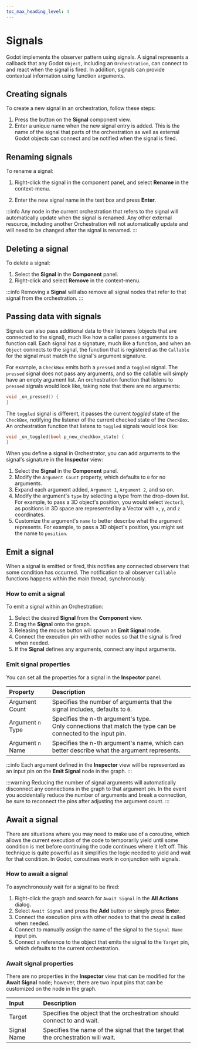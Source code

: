 ```yaml
---
toc_max_heading_level: 4
---
```


# Signals

Godot implements the <ExternalLink href="https://en.wikipedia.org/wiki/Observer_pattern">observer pattern</ExternalLink> using signals.
A signal represents a callback that any Godot `Object`, including an `Orchestration`, can connect to and react when the signal is fired.
In addition, signals can provide contextual information using function arguments.

## Creating signals

To create a new signal in an orchestration, follow these steps:

1. Press the <EditorIcon name="Add"/> button on the **Signal** component view.
2. Enter a unique name when the new signal entry is added.
This is the name of the signal that parts of the orchestration as well as external Godot objects can connect and be notified when the signal is fired.

## Renaming signals

To rename a signal:

1. Right-click the signal in the component panel, and select **Rename** in the context-menu.
   <Figure image="/img/nodes/signals/signal-rename.png" caption="Rename a signal"></Figure> 
2. Enter the new signal name in the text box and press **Enter**.
   <Figure image="/img/nodes/signals/signal-rename-new-name.png" caption="Provide new signal name"></Figure>

:::info
Any node in the current orchestration that refers to the signal will automatically update when the signal is renamed.
Any other external resource, including another Orchestration will not automatically update and will need to be changed after the signal is renamed.
:::

## Deleting a signal

To delete a signal:

1. Select the **Signal** in the **Component** panel.
2. Right-click and select **Remove** in the context-menu.

:::info
Removing a **Signal** will also remove all signal nodes that refer to that signal from the orchestration.
:::

## Passing data with signals

Signals can also pass additional data to their listeners (objects that are connected to the signal), much like how a caller passes arguments to a function call.
Each signal has a signature, much like a function, and when an `Object` connects to the signal, the function that is registered as the `Callable` for the signal must match the signal's argument signature.

For example, a `CheckBox` emits both a `pressed` and a `toggled` signal.
The `pressed` signal does not pass any arguments, and so the callable will simply have an empty argument list.
An orchestration function that listens to `pressed` signals would look like, taking note that there are no arguments:

```cpp
void _on_pressed() {
}
```

The `toggled` signal is different, it passes the current *toggled* state of the `CheckBox`, notifying the listener of the current checked state of the `CheckBox`.
An orchestration function that listens to `toggled` signals would look like:

```cpp
void _on_toggled(bool p_new_checkbox_state) {
}
```

When you define a signal in Orchestrator, you can add arguments to the signal's signature in the **Inspector** view:

1. Select the **Signal** in the **Component** panel.
2. Modify the `Argument Count` property, which defaults to `0` for no arguments.
3. Expand each argument added, `Argument 1`, `Argument 2`, and so on.
4. Modify the argument's `type` by selecting a type from the drop-down list.
For example, to pass a 3D object's position, you would select `Vector3`, as positions in 3D space are represented by a Vector with `x`, `y`, and `z` coordinates.
5. Customize the argument's `name` to better describe what the argument represents.
For example, to pass a 3D object's position, you might set the name to `position`.

## Emit a signal

When a signal is emitted or fired, this notifies any connected observers that some condition has occurred.
The notification to all observer `Callable` functions happens within the main thread, synchronously.

### How to emit a signal

To emit a signal within an Orchestration:

1. Select the desired **Signal** from the **Component** view.
2. Drag the **Signal** onto the graph.
3. Releasing the mouse button will spawn an **Emit Signal** node.
4. Connect the execution pin with other nodes so that the signal is fired when needed.
5. If the **Signal** defines any arguments, connect any input arguments.

### Emit signal properties

You can set all the properties for a signal in the **Inspector** panel.

| Property          | Description                                                                                                     |
|:------------------|:----------------------------------------------------------------------------------------------------------------|
| Argument Count    | Specifies the number of arguments that the signal includes, defaults to `0`.                                    |
| Argument `n` Type | Specifies the n-th argument's type.<br/>Only connections that match the type can be connected to the input pin. |
| Argument `n` Name | Specifies the n-th argument's name, which can better describe what the argument represents.                     |

:::info
Each argument defined in the **Inspector** view will be represented as an input pin on the **Emit Signal** node in the graph.
:::

:::warning
Reducing the number of signal arguments will automatically disconnect any connections in the graph to that argument pin.
In the event you accidentally reduce the number of arguments and break a connection, be sure to reconnect the pins after adjusting the argument count.
:::

## Await a signal

There are situations where you may need to make use of a <ExternalLink href="https://en.wikipedia.org/wiki/Coroutine">coroutine</ExternalLink>, which allows the current execution of the code to temporarily yield until some condition is met before continuing the code continues where it left off.
This technique is quite powerful as it simplifies the logic needed to yield and wait for that condition.
In Godot, coroutines work in conjunction with signals.

### How to await a signal

To asynchronously wait for a signal to be fired:

1. Right-click the graph and search for `Await Signal` in the **All Actions** dialog.
2. Select `Await Signal` and press the **Add** button or simply press **Enter**.
3. Connect the execution pins with other nodes to that the *await* is called when needed.
4. Connect to manually assign the name of the signal to the `Signal Name` input pin.
5. Connect a reference to the object that emits the signal to the `Target` pin, which defaults to the current orchestration.

### Await signal properties

There are no properties in the **Inspector** view that can be modified for the **Await Signal** node; however, there are two input pins that can be customized on the node in the graph.

| Input       | Description                                                                        |
|:------------|:-----------------------------------------------------------------------------------|
| Target      | Specifies the object that the orchestration should connect to and wait.            |
| Signal Name | Specifies the name of the signal that the target that the orchestration will wait. |
